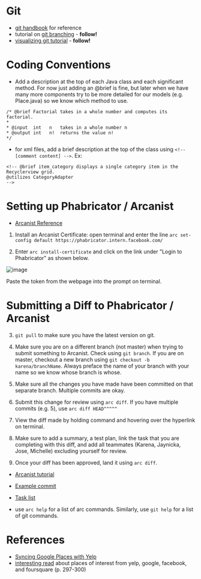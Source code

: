 # Git

* [git handbook](https://guides.github.com/introduction/git-handbook/) for reference
* tutorial on [git branching](https://learngitbranching.js.org/) - **follow!**
* [visualizing git tutorial](http://git-school.github.io/visualizing-git/) - **follow!** 

# Coding Conventions

* Add a description at the top of each Java class and each significant method. For now just adding an @brief is fine, but later when we have many more components try to be more detailed for our models (e.g. Place.java) so we know which method to use. 
```
/* @brief Factorial takes in a whole number and computes its factorial. 
* 
* @input  int   n   takes in a whole number n
* @output int   n!  returns the value n!
*/
``` 
* for xml files, add a brief description at the top of the class using ```<!-- [comment content] -->```. Ex:
```
<!-- @brief item_category displays a single category item in the Recyclerview grid. 
@utilizes CategoryAdapter
-->
```
# Setting up Phabricator / Arcanist 

* [Arcanist Reference](https://our.intern.facebook.com/intern/wiki/Arcanist/#installing-an-arcanist-c)

1. Install an Arcanist Certificate: open terminal and enter the line ```arc set-config default https://phabricator.intern.facebook.com/```

2. Enter ```arc install-certificate``` and click on the link under "Login to Phabricator" as shown below.

![image](https://i.imgur.com/HX463YP.png)

Paste the token from the webpage into the prompt on terminal.   

# Submitting a Diff to Phabricator / Arcanist 

3.  ```git pull``` to make sure you have the latest version on git. 

4. Make sure you are on a different branch (not master) when trying to submit something to Arcanist. Check using ```git branch```. If you are on master, checkout a new branch using ```git checkout -b karena/branchName```. Always preface the name of your branch with your name so we know whose branch is whose.

3. Make sure all the changes you have made have been committed on that separate branch. Multiple commits are okay.

4. Submit this change for review using ```arc diff```. If you have multiple commits (e.g. 5), use ```arc diff HEAD^^^^^```

5. View the diff made by holding command and hovering over the hyperlink on terminal. 

5. Make sure to add a summary, a test plan, link the task that you are completing with this diff, and add all teammates (Karena, Jaynicka, Jose, Michelle) excluding yourself for review.

6. Once your diff has been approved, land it using ```arc diff```. 

* [Arcanist tutorial](https://secure.phabricator.com/book/phabricator/article/arcanist/)

* [Example commit](https://our.intern.facebook.com/intern/diff/D8863972/)

* [Task list](https://our.intern.facebook.com/intern/tasks/?q=237727237042012)

* use ```arc help``` for a list of arc commands. Similarly, use ```git help``` for a list of git commands. 


# References
* [Syncing Google Places with Yelp](https://7webpages.com/blog/yelp-and-google-places-api-combined/)
* [interesting read](https://books.google.com/books?id=rFxCDwAAQBAJ&pg=PA298&lpg=PA298&dq=yelp+categories+aliases+api+call+example&source=bl&ots=Mqi2cgvGfq&sig=Ckyr8otWOuijnwTNoCVOpnAFMfQ&hl=en&sa=X&ved=0ahUKEwiX6tjg86TcAhUtnOAKHUjPAKcQ6AEIaTAF#v=onepage&q&f=true) about places of interest from yelp, google, facebook, and foursquare (p. 297-300)
